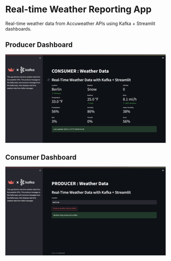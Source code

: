 # Real-time Weather Reporting App
Real-time weather data from Accuweather APIs using Kafka + Streamlit dashboards.

## Producer Dashboard
<img src="images/CONSUMER.png">

## Consumer Dashboard
<img src="images/PRODUCER.png">
